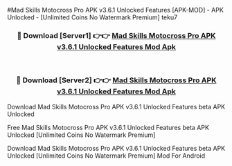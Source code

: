 #Mad Skills Motocross Pro APK v3.6.1 Unlocked Features [APK-MOD] - APK Unlocked - [Unlimited Coins No Watermark Premium] teku7



<div align="center">

<h3>🔴 Download [Server1] 👉👉 <a href="https://momento.my/?title=Mad_Skills_Motocross_Pro_APK_v3.6.1_Unlocked_Features">Mad Skills Motocross Pro APK v3.6.1 Unlocked Features Mod Apk</a></h3><br>

<h3>🔴 Download [Server2] 👉👉 <a href="https://momento.my/?title=Mad_Skills_Motocross_Pro_APK_v3.6.1_Unlocked_Features">Mad Skills Motocross Pro APK v3.6.1 Unlocked Features Mod Apk</a></h3>
</div>



Download Mad Skills Motocross Pro APK v3.6.1 Unlocked Features beta APK Unlocked

Free Mad Skills Motocross Pro APK v3.6.1 Unlocked Features beta APK Unlocked [Unlimited Coins No Watermark Premium]

Download Mad Skills Motocross Pro APK v3.6.1 Unlocked Features beta APK Unlocked [Unlimited Coins No Watermark Premium] Mod For Android
